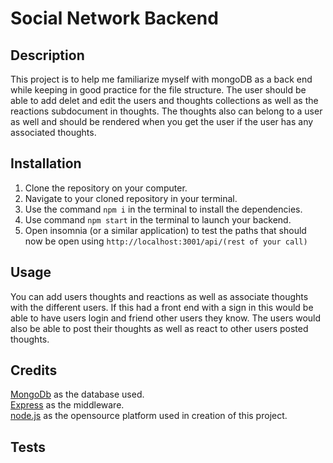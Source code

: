 # Social Network Backend

## Description

This project is to help me familiarize myself with mongoDB as a back end while keeping in good practice for the file structure. The user should be able to add delet and edit the users and thoughts collections as well as the reactions subdocument in thoughts. The thoughts also can belong to a user as well and should be rendered when you get the user if the user has any associated thoughts.

## Installation

1. Clone the repository on your computer.
2. Navigate to your cloned repository in your terminal.
3. Use the command `npm i` in the terminal to install the dependencies.
4. Use command `npm start` in the terminal to launch your backend.
5. Open insomnia (or a similar application) to test the paths that should now be open using `http://localhost:3001/api/(rest of your call)`

## Usage

You can add users thoughts and reactions as well as associate thoughts with the different users. If this had a front end with a sign in this would be able to have users login and friend other users they know. The users would also be able to post their thoughts as well as react to other users posted thoughts.  

## Credits

[MongoDb](https://www.mongodb.com/cloud/atlas/lp/try4?utm_source=google&utm_campaign=search_gs_pl_evergreen_atlas_core_retarget-brand_gic-null_amers-us-ca_ps-all_desktop_eng_lead&utm_term=mongodb&utm_medium=cpc_paid_search&utm_ad=e&utm_ad_campaign_id=14291004479&adgroup=128837427347&cq_cmp=14291004479&gad_source=1&gclid=CjwKCAiAuYuvBhApEiwAzq_YiSds-4_CMcjAcyH9UlvBXnxlTboeXLOa5yukcvt_gSpe72z4PROEgBoCAiIQAvD_BwE) as the database used.  
[Express](https://expressjs.com/) as the middleware.   
[node.js](https://nodejs.org/en) as the opensource platform used in creation of this project.


## Tests
